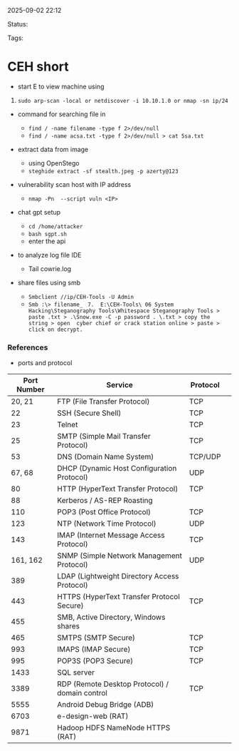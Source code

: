 2025-09-02 22:12

Status:

Tags:

# CEH short

- start E to view machine using 
1. `` sudo arp-scan -local or netdiscover -i 10.10.1.0 or nmap -sn ip/24  ``


- command for searching file in 
	- ``find / -name filename -type f 2>/dev/null  ``
	- ``find / -name acsa.txt -type f 2>/dev/null > cat 5sa.txt ``

- extract data from  image 
	- using OpenStego
	- ``steghide extract -sf stealth.jpeg -p azerty@123``

- vulnerability scan host with IP address
	- ``nmap -Pn  --script vuln <IP> ``

- chat gpt setup 
	- ``cd /home/attacker ``
	- `` bash sgpt.sh ``
	- enter the api

- to analyze log file IDE
	- Tail cowrie.log
- share files using smb 
	- ``Smbclient //ip/CEH-Tools -U Admin``
	- ``Smb :\> filename_ ``
``7.  E:\CEH-Tools\ 06 System Hacking\Steganography Tools\Whitespace Steganography Tools > paste .txt > .\Snow.exe -C -p password . \.txt > copy the string > open  cyber chief or crack station online > paste > click on decrypt. ``
### References
- ports and protocol

| **Port Number** | **Service**                                    | **Protocol** |     |
| --------------- | ---------------------------------------------- | ------------ | --- |
| 20, 21          | FTP (File Transfer Protocol)                   | TCP          |     |
| 22              | SSH (Secure Shell)                             | TCP          |     |
| 23              | Telnet                                         | TCP          |     |
| 25              | SMTP (Simple Mail Transfer Protocol)           | TCP          |     |
| 53              | DNS (Domain Name System)                       | TCP/UDP      |     |
| 67, 68          | DHCP (Dynamic Host Configuration Protocol)     | UDP          |     |
| 80              | HTTP (HyperText Transfer Protocol)             | TCP          |     |
| 88              | Kerberos / AS-REP Roasting                     |              |     |
| 110             | POP3 (Post Office Protocol)                    | TCP          |     |
| 123             | NTP (Network Time Protocol)                    | UDP          |     |
| 143             | IMAP (Internet Message Access Protocol)        | TCP          |     |
| 161, 162        | SNMP (Simple Network Management Protocol)      | UDP          |     |
| 389             | LDAP (Lightweight Directory Access Protocol)   |              |     |
| 443             | HTTPS (HyperText Transfer Protocol Secure)     | TCP          |     |
| 455             | SMB, Active Directory, Windows shares          |              |     |
| 465             | SMTPS (SMTP Secure)                            | TCP          |     |
| 993             | IMAPS (IMAP Secure)                            | TCP          |     |
| 995             | POP3S (POP3 Secure)                            | TCP          |     |
| 1433            | SQL server                                     |              |     |
| 3389            | RDP (Remote Desktop Protocol) / domain control | TCP          |     |
| 5555            | Android Debug Bridge (ADB)                     |              |     |
| 6703            | e-design-web (RAT)                             |              |     |
| 9871            | Hadoop HDFS NameNode HTTPS (RAT)               |              |     |
